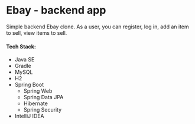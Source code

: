 # Ebay - backend app #

Simple backend Ebay clone. As a user, you can register, log in, add an item to sell, view items to sell.


#### Tech Stack: ####
- Java SE
- Gradle
- MySQL
- H2
- Spring Boot
   - Spring Web
   - Spring Data JPA
   - Hibernate
   - Spring Security
- IntelliJ IDEA